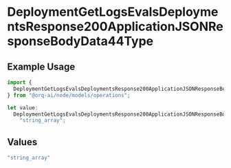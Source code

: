 # DeploymentGetLogsEvalsDeploymentsResponse200ApplicationJSONResponseBodyData44Type

## Example Usage

```typescript
import {
  DeploymentGetLogsEvalsDeploymentsResponse200ApplicationJSONResponseBodyData44Type,
} from "@orq-ai/node/models/operations";

let value:
  DeploymentGetLogsEvalsDeploymentsResponse200ApplicationJSONResponseBodyData44Type =
    "string_array";
```

## Values

```typescript
"string_array"
```